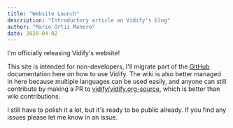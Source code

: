 ```yaml
---
title: "Website Launch"
description: "Introductory article on Vidify's blog"
author: "Mario Ortiz Manero"
date: 2020-04-02
---
```


I'm officially releasing Vidify's website!

This site is intended for non-developers, I'll migrate part of the
[GitHub](https://github.com/vidify/vidify) documentation here on how to use
Vidify. The wiki is also better managed in here because multiple languages can
be used easily, and anyone can still contribute by making a PR to
[vidify/vidify.org-source](https://github.com/vidify/vidify.org-source), which
is better than wiki contributions.

I still have to polish it a lot, but it's ready to be public already. If you
find any issues please let me know in an issue.

